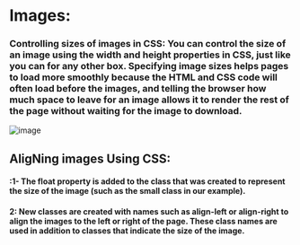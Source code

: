 # Images:

### Controlling sizes of images in CSS: You can control the size of an  image using the width and  height properties in CSS, just like you can for any other box.  Specifying image sizes helps pages to load more smoothly  because the HTML and CSS  code will often load before the  images, and telling the browser  how much space to leave for an  image allows it to render the rest  of the page without waiting for  the image to download.


![image](https://user-images.githubusercontent.com/79833733/112691353-3a53c200-8e8e-11eb-885d-f274ca601146.png)


## AligNing images Using CSS:

#### :1- The float property is added  to the class that was created to  represent the size of the image  (such as the small class in our  example).
#### 2: New classes are created with  names such as align-left or  align-right to align the images  to the left or right of the page.  These class names are used in  addition to classes that indicate  the size of the image.


